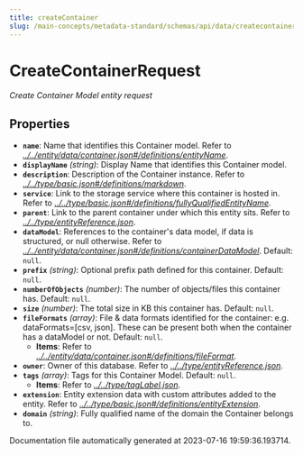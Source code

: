 ```yaml
---
title: createContainer
slug: /main-concepts/metadata-standard/schemas/api/data/createcontainer
---
```


# CreateContainerRequest

*Create Container Model entity request*

## Properties

- **`name`**: Name that identifies this Container model. Refer to *[../../entity/data/container.json#/definitions/entityName](#/../entity/data/container.json#/definitions/entityName)*.
- **`displayName`** *(string)*: Display Name that identifies this Container model.
- **`description`**: Description of the Container instance. Refer to *[../../type/basic.json#/definitions/markdown](#/../type/basic.json#/definitions/markdown)*.
- **`service`**: Link to the storage service where this container is hosted in. Refer to *[../../type/basic.json#/definitions/fullyQualifiedEntityName](#/../type/basic.json#/definitions/fullyQualifiedEntityName)*.
- **`parent`**: Link to the parent container under which this entity sits. Refer to *[../../type/entityReference.json](#/../type/entityReference.json)*.
- **`dataModel`**: References to the container's data model, if data is structured, or null otherwise. Refer to *[../../entity/data/container.json#/definitions/containerDataModel](#/../entity/data/container.json#/definitions/containerDataModel)*. Default: `null`.
- **`prefix`** *(string)*: Optional prefix path defined for this container. Default: `null`.
- **`numberOfObjects`** *(number)*: The number of objects/files this container has. Default: `null`.
- **`size`** *(number)*: The total size in KB this container has. Default: `null`.
- **`fileFormats`** *(array)*: File & data formats identified for the container:  e.g. dataFormats=[csv, json]. These can be present both when the container has a dataModel or not. Default: `null`.
  - **Items**: Refer to *[../../entity/data/container.json#/definitions/fileFormat](#/../entity/data/container.json#/definitions/fileFormat)*.
- **`owner`**: Owner of this database. Refer to *[../../type/entityReference.json](#/../type/entityReference.json)*.
- **`tags`** *(array)*: Tags for this Container Model. Default: `null`.
  - **Items**: Refer to *[../../type/tagLabel.json](#/../type/tagLabel.json)*.
- **`extension`**: Entity extension data with custom attributes added to the entity. Refer to *[../../type/basic.json#/definitions/entityExtension](#/../type/basic.json#/definitions/entityExtension)*.
- **`domain`** *(string)*: Fully qualified name of the domain the Container belongs to.


Documentation file automatically generated at 2023-07-16 19:59:36.193714.
